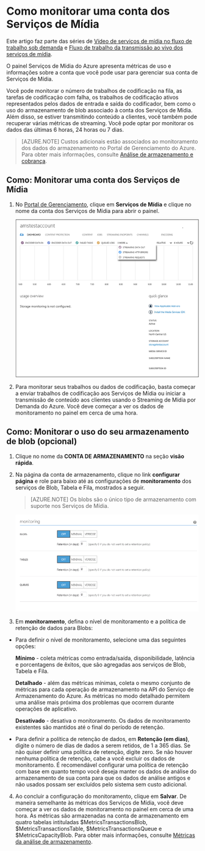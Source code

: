 <properties 
	pageTitle="Monitorar uma conta dos Serviços de Mídia - Azure" 
	description="Descreve como configurar o monitoramento de sua conta de Serviços de Mídia no Azure." 
	services="media-services" 
	documentationCenter="" 
	authors="juliako" 
	manager="dwrede" 
	editor=""/>

<tags 
	ms.service="media-services" 
	ms.workload="media" 
	ms.tgt_pltfrm="na" 
	ms.devlang="na" 
	ms.topic="article" 
	ms.date="02/05/2015" 
	ms.author="juliako"/>





# <a id="monitormediaservicesaccount"></a>Como monitorar uma conta dos Serviços de Mídia

Este artigo faz parte das séries de [Vídeo de serviços de mídia no fluxo de trabalho sob demanda](media-services-video-on-demand-workflow.md) e [Fluxo de trabalho da transmissão ao vivo dos serviços de mídia](media-services-live-streaming-workflow.md). 

O painel Serviços de Mídia do Azure apresenta métricas de uso e informações sobre a conta que você pode usar para gerenciar sua conta de Serviços de Mídia.

Você pode monitorar o número de trabalhos de codificação na fila, as tarefas de codificação com falha, os trabalhos de codificação ativos representados pelos dados de entrada e saída do codificador, bem como o uso do armazenamento de blob associado à conta dos Serviços de Mídia. Além disso, se estiver transmitindo conteúdo a clientes, você também pode recuperar várias métricas de streaming. Você pode optar por monitorar os dados das últimas 6 horas, 24 horas ou 7 dias.
 
>[AZURE.NOTE] Custos adicionais estão associados ao monitoramento dos dados do armazenamento no Portal de Gerenciamento do Azure. Para obter mais informações, consulte [Análise de armazenamento e cobrança](http://go.microsoft.com/fwlink/?LinkId=256667).

## <a id="configuremonitoring"></a>Como: Monitorar uma conta dos Serviços de Mídia

1. No [Portal de Gerenciamento](http://go.microsoft.com/fwlink/?LinkID=256666), clique em **Serviços de Mídia** e clique no nome da conta dos Serviços de Mídia para abrir o painel. 

	![MediaServices_Dashboard][painel]

2. Para monitorar seus trabalhos ou dados de codificação, basta começar a enviar trabalhos de codificação aos Serviços de Mídia ou iniciar a transmissão de conteúdo aos clientes usando o Streaming de Mídia por Demanda do Azure. Você deve começar a ver os dados de monitoramento no painel em cerca de uma hora.

## <a id="configuringstorage"></a>Como: Monitorar o uso do seu armazenamento de blob (opcional)
1. Clique no nome da **CONTA DE ARMAZENAMENTO** na seção **visão rápida**.
2. Na página da conta de armazenamento, clique no link **configurar página** e role para baixo até as configurações de **monitoramento** dos serviços de Blob, Tabela e Fila, mostrados a seguir.

	>[AZURE.NOTE] Os blobs são o único tipo de armazenamento com suporte nos Serviços de Mídia.

	![StorageOptions][storage_options_scoped]

3. Em **monitoramento**, defina o nível de monitoramento e a política de retenção de dados para Blobs:

-  Para definir o nível de monitoramento, selecione uma das seguintes opções:

      **Mínimo** - coleta métricas como entrada/saída, disponibilidade, latência e porcentagens de êxitos, que são agregadas aos serviços de Blob, Tabela e Fila.

      **Detalhado** - além das métricas mínimas, coleta o mesmo conjunto de métricas para cada operação de armazenamento na API do Serviço de Armazenamento do Azure. As métricas no modo detalhado permitem uma análise mais próxima dos problemas que ocorrem durante operações de aplicativo. 

      **Desativado** - desativa o monitoramento. Os dados de monitoramento existentes são mantidos até o final do período de retenção.

- Para definir a política de retenção de dados, em **Retenção (em dias)**, digite o número de dias de dados a serem retidos, de 1 a 365 dias. Se não quiser definir uma política de retenção, digite zero. Se não houver nenhuma política de retenção, cabe a você excluir os dados de monitoramento. É recomendável configurar uma política de retenção com base em quanto tempo você deseja manter os dados de análise do armazenamento de sua conta para que os dados de análise antigos e não usados possam ser excluídos pelo sistema sem custo adicional.

4. Ao concluir a configuração do monitoramento, clique em **Salvar**.
De maneira semelhante às métricas dos Serviços de Mídia, você deve começar a ver os dados de monitoramento no painel em cerca de uma hora.
As métricas são armazenadas na conta de armazenamento em quatro tabelas intituladas $MetricsTransactionsBlob, $MetricsTransactionsTable, $MetricsTransactionsQueue e $MetricsCapacityBlob. Para obter mais informações, consulte [Métricas da análise de armazenamento](http://go.microsoft.com/fwlink/?LinkId=256668).


<!-- Images -->
[painel]: ./media/media-services-monitor-services-account/media-services-dashboard.png
[storage_options_scoped]: ./media/media-services-monitor-services-account/storagemonitoringoptions_scoped.png



<!--HONumber=52--> 